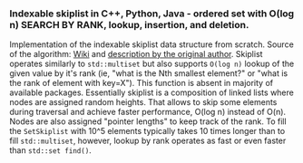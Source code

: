 ### Indexable skiplist in C++, Python, Java - ordered set with O(log n) SEARCH BY RANK, lookup, insertion, and deletion. 
Implementation of the indexable skiplist data structure from scratch. Source of the algorithm: [Wiki](https://en.wikipedia.org/wiki/Skip_list) and [description by the original author](https://citeseerx.ist.psu.edu/viewdoc/download?doi=10.1.1.17.524&rep=rep1&type=pdf). Skiplist operates similarly to `std::multiset` but also supports `O(log n)` lookup of the given value by it's rank (ie, "what is the Nth smallest element?" or "what is the rank of element with key=X"). This function is absent in majority of available packages. Essentially skiplist is a composition of linked lists where nodes are assigned random heights. That allows to skip some elements during traversal and achieve faster performance, O(log n) instead of O(n). Nodes are also assigned "pointer lengths" to keep track of the rank. 
To fill the `SetSkiplist` with 10^5 elements typically takes 10 times longer than to fill `std::multiset`, however, lookup by rank operates as fast or even faster than `std::set find()`. 


